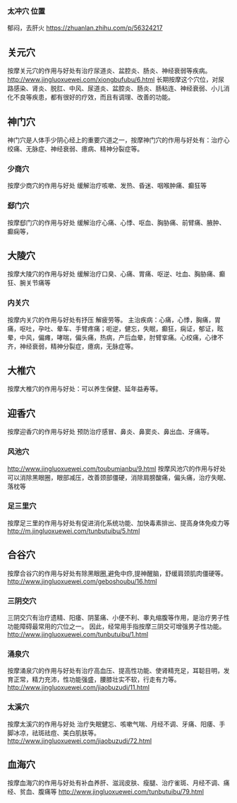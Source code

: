 ### 太冲穴 位置
郁闷，去肝火
https://zhuanlan.zhihu.com/p/56324217

## 关元穴
按摩关元穴的作用与好处有治疗尿道炎、盆腔炎、肠炎、神经衰弱等疾病。
http://www.jingluoxuewei.com/xiongbufubu/6.html
长期按摩这个穴位，对尿路感染、肾炎、脱肛、中风、尿道炎、盆腔炎、肠炎、肠粘连、神经衰弱、小儿消化不良等疾患，都有很好的疗效，而且有调理、改善的功能。

## 神门穴
神门穴是人体手少阴心经上的重要穴道之一，按摩神门穴的作用与好处有：治疗心绞痛、无脉症、神经衰弱、癔病、精神分裂症等。

### 少商穴
按摩少商穴的作用与好处 缓解治疗咳嗽、发热、昏迷、咽喉肿痛、癫狂等

### 郄门穴
按摩郄门穴的作用与好处 缓解治疗心痛、心悸、呕血、胸胁痛、前臂痛、腋肿、癫痫等，

## 大陵穴
按摩大陵穴的作用与好处 缓解治疗口臭、心痛、胃痛、呕逆、吐血、胸胁痛、癫狂、腕关节痛等

### 内关穴
按摩内关穴的作用与好处有抒压 解疲劳等。
 主治疾病：心痛，心悸，胸痛，胃痛，呕吐，孕吐、晕车、手臂疼痛；呃逆，健忘，失眠，癫狂，痫证，郁证，眩晕，中风，偏瘫，哮喘，偏头痛，热病，产后血晕，肘臂挛痛。心绞痛，心律不齐，神经衰弱，精神分裂症，癔病，无脉症等。
 
## 大椎穴
按摩大椎穴的作用与好处：可以养生保健、延年益寿等。

## 迎香穴
按摩迎香穴的作用与好处 预防治疗感冒、鼻炎、鼻窦炎、鼻出血、牙痛等。

### 风池穴
http://www.jingluoxuewei.com/toubumianbu/9.html
按摩风池穴的作用与好处 可以消除黑眼圈，眼部减压，改善颈部僵硬，消除肩膀酸痛，偏头痛，治疗失眠、落枕等

### 足三里穴
按摩足三里的作用与好处有促进消化系统功能、加快毒素排出、提高身体免疫力等
http://m.jingluoxuewei.com/tunbutuibu/5.html

## 合谷穴
按摩合谷穴的作用与好处有除黑眼圈,避免中痧,提神醒脑，舒缓肩颈肌肉僵硬等。
http://www.jingluoxuewei.com/geboshoubu/16.html

### 三阴交穴
三阴交穴有治疗遗精、阳痿、阴茎痛、小便不利、睾丸缩腹等作用，是治疗男子性功能障碍最常用的穴位之一。
因此，经常用手指按摩三阴交可增强男子性功能。
http://www.jingluoxuewei.com/tunbutuibu/1.html

### 涌泉穴
按摩涌泉穴的作用与好处有治疗高血压、提高性功能、使肾精充足，耳聪目明，发育正常，精力充沛，性功能强盛，腰膝壮实不软，行走有力等。
http://www.jingluoxuewei.com/jiaobuzudi/11.html

### 太溪穴
按摩太溪穴的作用与好处 治疗失眠健忘、咳嗽气喘、月经不调、牙痛、阳痿、手脚冰凉，祛斑祛痘、美白肌肤等。
http://www.jingluoxuewei.com/jiaobuzudi/72.html

## 血海穴
按摩血海穴的作用与好处有补血养肝、滋润皮肤、瘦腿、治疗雀斑、月经不调、痛经、贫血、腹痛等
http://www.jingluoxuewei.com/tunbutuibu/79.html
